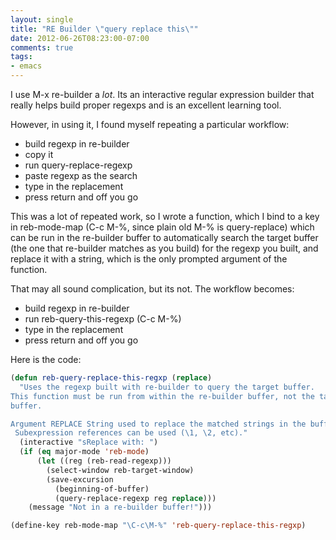 ```yaml
---
layout: single
title: "RE Builder \"query replace this\""
date: 2012-06-26T08:23:00-07:00
comments: true
tags:
- emacs
---
```

I use M-x re-builder a *lot*. Its an interactive regular expression builder that really helps build proper regexps and is an excellent learning tool.
<!--more-->
However, in using it, I found myself repeating a particular workflow:
- build regexp in re-builder
- copy it
- run query-replace-regexp
- paste regexp as the search
- type in the replacement
- press return and off you go

This was a lot of repeated work, so I wrote a function, which I bind to a key in reb-mode-map (C-c M-%, since plain old M-% is query-replace) which can be run in the re-builder buffer to automatically search the target buffer (the one that re-builder matches as you build) for the regexp you built, and replace it with a string, which is the only prompted argument of the function.

That may all sound complication, but its not. The workflow becomes:
- build regexp in re-builder
- run reb-query-this-regexp (C-c M-%)
- type in the replacement
- press return and off you go

Here is the code:

```cl
(defun reb-query-replace-this-regxp (replace)
  "Uses the regexp built with re-builder to query the target buffer.
This function must be run from within the re-builder buffer, not the target
buffer.

Argument REPLACE String used to replace the matched strings in the buffer.
 Subexpression references can be used (\1, \2, etc)."
  (interactive "sReplace with: ")
  (if (eq major-mode 'reb-mode)
      (let ((reg (reb-read-regexp)))
        (select-window reb-target-window)
        (save-excursion
          (beginning-of-buffer)
          (query-replace-regexp reg replace)))
    (message "Not in a re-builder buffer!")))

(define-key reb-mode-map "\C-c\M-%" 'reb-query-replace-this-regxp)
```
